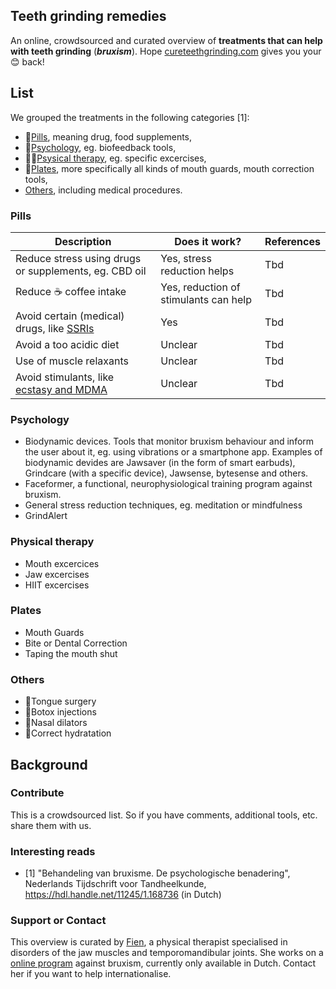 ## Teeth grinding remedies

An online, crowdsourced and curated overview of **treatments that can help with teeth grinding** (***bruxism***). Hope [cureteethgrinding.com](http://cureteethgrinding.com/) gives you your 😊 back!

## List

We grouped the treatments in the following categories [1]:
- 💊[Pills](#pills), meaning drug, food supplements, 
- 🧠[Psychology](#psychology), eg. biofeedback tools,
- 🏃‍♀️[Psysical therapy](#physical-therapy), eg. specific excercises,
- 🦷[Plates](#plates), more specifically all kinds of mouth guards, mouth correction tools,
- [Others](#others), including medical procedures.

### Pills
| Description | Does it work? | References |  
| --------|------------------|----------------|  
| Reduce stress using drugs or supplements, eg. CBD oil| Yes, stress reduction helps| Tbd|
| Reduce ☕ coffee intake|Yes, reduction of stimulants can help| Tbd|
| Avoid certain (medical) drugs, like [SSRIs](https://www.spineo.org/link-between-bruxism-and-selective-serotonin-reuptake-inhibitors-ssris)| Yes| Tbd|
| Avoid a too acidic diet| Unclear| Tbd|
| Use of muscle relaxants| Unclear| Tbd|
| Avoid stimulants, like [ecstasy and MDMA](https://www.spineo.org/ecstasy-mdma-and-bruxism/)| Unclear| Tbd|




### Psychology
- Biodynamic devices. Tools that monitor bruxism behaviour and inform the user about it, eg. using vibrations or a smartphone app. Examples of biodynamic devides are Jawsaver (in the form of smart earbuds), Grindcare (with a specific device), Jawsense, bytesense and others.
- Faceformer, a functional, neurophysiological training program against bruxism.
- General stress reduction techniques, eg. meditation or mindfulness
- GrindAlert

### Physical therapy
- Mouth excercices	
- Jaw excercises
- HIIT excercises

### Plates
- Mouth Guards
- Bite or Dental Correction	
- Taping the mouth shut

### Others
- 👅Tongue surgery
- 💉Botox injections
- 👃Nasal dilators
- 🌊Correct hydratation


## Background

### Contribute
This is a crowdsourced list. So if you have comments, additional tools, etc. share them with us.

### Interesting reads
- [1] "Behandeling van bruxisme. De psychologische benadering", Nederlands Tijdschrift voor Tandheelkunde, https://hdl.handle.net/11245/1.168736 (in Dutch)

### Support or Contact
This overview is curated by [Fien](https://www.fienjonnaert.be), a physical therapist specialised in disorders of the jaw muscles and temporomandibular joints. She works on a [online program](https://www.kaakpunt.be) against bruxism, currently only available in Dutch. Contact her if you want to help internationalise.
